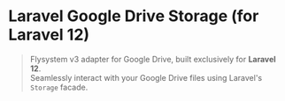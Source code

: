 # Laravel Google Drive Storage (for Laravel 12)

> Flysystem v3 adapter for Google Drive, built exclusively for **Laravel 12**.  
> Seamlessly interact with your Google Drive files using Laravel's `Storage` facade.
